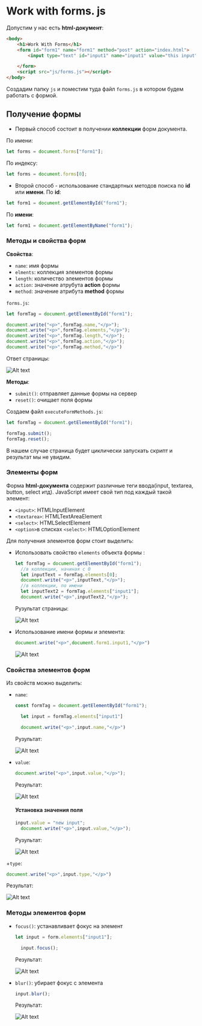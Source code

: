 # Work with forms. js

Допустим у нас есть **html-документ**:
```html
<body>
    <h1>Work With Forms</h1>
    <form id="form1" name="form1" method="post" action="index.html">
        <input type="text" id="input1" name="input1" value="this input"/>

    </form>
    <script src="js/forms.js"></script>
</body>
```
Создадим папку `js` и поместим туда файл `forms.js` в котором будем работать с формой.

## Получение формы

+ Первый способ состоит в получении **коллекции** форм документа.

По имени:
```js
let forms = document.forms["form1"];
``` 
По индексу:
```js
let forms = document.forms[0];
```

+ Второй способ - использование стандартных методов поиска по **id** или **имени**.
По **id**:
```js
let form1 = document.getElementById("form1");
```
По **имени**:
```js
let form1 = document.getElementByName("form1");
```

### Методы и свойства форм 
**Свойства**:
+ `name`: имя формы
+ `elments`: коллекция элементов формы
+ `length`: количество элементов формы
+ `action`: значение атрубута **action** формы
+ `method`: значение атрибута **method** формы

`forms.js`:
```js
let formTag = document.getElementById("form1");

document.write("<p>",formTag.name,"</p>");
document.write("<p>",formTag.elements,"</p>");
document.write("<p>",formTag.length,"</p>");
document.write("<p>",formTag.action,"</p>");
document.write("<p>",formTag.method,"</p>")
```

Ответ страницы:

![Alt text](image.png)

**Методы**:
+ `submit()`: отправляет данные формы на сервер
+ `reset()`: очищает поля формы

Создаем файл `executeFormMethods.js`:
```js
let formTag = document.getElementById("form1");

formTag.submit();
formTag.reset();
```

В нашем случае страница будет циклически запускать скрипт и результат мы не увидим.

### Элементы форм 

Форма **html-документа** содержит различные теги ввода(input, textarea, button, select итд). JavaScript имеет свой тип под каждый такой элемент:
+ `<input>`: HTMLInputElement
+ `<textarea>`: HTMLTextAreaElement
+ `<select>`: HTMLSelectElement
+ `<option>`в списках `<select>`: HTMLOptionElement

Для получения элементов форм стоит выделить:
+ Использовать свойство `elements` объекта формы :
  ```js
  let formTag = document.getElementById("form1");
    //в коллекции, начиная с 0
    let inputText = formTag.elements[0];
    document.write("<p>",inputText,"</p>");
    //в коллекции, по имени
    let inputText2 = formTag.elements["input1"];
    document.write("<p>",inputText2,"</p>");
  ```
  Рузультат страницы:

  ![Alt text](image-1.png)

+ Использование имени формы и элемента:
  ```js
  document.write("<p>",document.form1.input1,"</p>")
  ```
  ![Alt text](image-1.png)

### Свойства элементов форм

Из свойств можно выделить:
+ `name`:
  ```js
  const formTag = document.getElementById("form1");

    let input = formTag.elements["input1"]

    document.write("<p>",input.name,"</p>")
  ```
  Рузультат:

  ![Alt text](image-2.png)
+ `value`:
  ```js
  document.write("<p>",input.value,"</p>");
  ```
  Результат:

  ![Alt text](image-3.png)

  #### Установка значения поля
  ```js
  input.value = "new input";
    document.write("<p>",input.value,"</p>");
  ```
  Рузультат:

  ![Alt text](image-4.png)

+`type`:
  ```js
  document.write("<p>",input.type,"</p>")
  ```
  Результат:

  ![Alt text](image-5.png)

### Методы элементов форм 

+ `focus()`: устанавливает фокус на элемент
  ```js
  let input = form.elements["input1"];

    input.focus();
  ```
  Результат:

  ![Alt text](image-6.png)
+ `blur()`: убирает фокус с элемента
  ```js
  input.blur();
  ```
  Результат:

  ![Alt text](image-7.png)